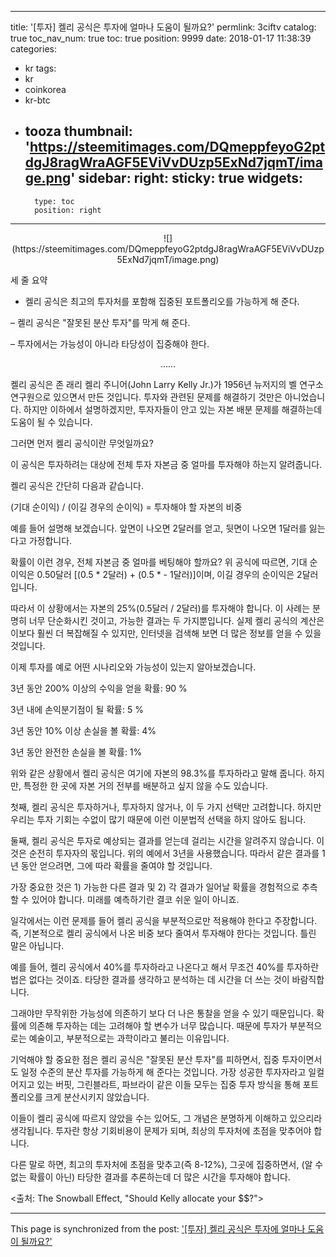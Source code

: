 
---
title: '[투자]  켈리 공식은 투자에 얼마나 도움이 될까요?'
permlink: 3ciftv
catalog: true
toc_nav_num: true
toc: true
position: 9999
date: 2018-01-17 11:38:39
categories:
- kr
tags:
- kr
- coinkorea
- kr-btc
- tooza
thumbnail: 'https://steemitimages.com/DQmeppfeyoG2ptdgJ8ragWraAGF5EViVvDUzp5ExNd7jqmT/image.png'
sidebar:
    right:
        sticky: true
widgets:
    -
        type: toc
        position: right
---


<center>
![](https://steemitimages.com/DQmeppfeyoG2ptdgJ8ragWraAGF5EViVvDUzp5ExNd7jqmT/image.png)
</center>

세 줄 요약 

-  켈리 공식은 최고의 투자처를 포함해 집중된 포트폴리오를 가능하게 해 준다.  

–  켈리 공식은 "잘못된 분산 투자"를 막게 해 준다. 

–  투자에서는 가능성이 아니라 타당성이 집중해야 한다. 
<center>
......
</center>

켈리 공식은 존 래리 켈리 주니어(John Larry Kelly Jr.)가 1956년 뉴저지의 벨 연구소  연구원으로 있으면서 만든 것입니다.  투자와 관련된 문제를 해결하기 것만은 아니었습니다.  하지만 이하에서 설명하겠지만, 투자자들이 안고 있는 자본 배분 문제를 해결하는데 도움이 될 수 있습니다. 

그러면 먼저 켈리 공식이란 무엇일까요?  

이 공식은 투자하려는 대상에 전체 투자 자본금 중 얼마를 투자해야 하는지 알려줍니다. 
  
켈리 공식은 간단히 다음과 같습니다.  

(기대 순이익) / (이길 경우의 순이익) = 투자해야 할 자본의 비중 

예를 들어 설명해 보겠습니다. 앞면이 나오면 2달러를 얻고, 뒷면이 나오면 1달러를 
 잃는다고 가정합니다.   

확률이 이런 경우, 전체 자본금 중 얼마를 베팅해야 할까요?  위 공식에 따르면, 기대 순이익은  0.50달러 [(0.5 * 2달러) + (0.5 * - 1달러)]이며, 이길 경우의 순이익은 2달러입니다.  

따라서 이 상황에서는 자본의 25%(0.5달러 / 2달러)를 투자해야 합니다.  이 사례는 분명히 너무 단순화시킨 것이고, 가능한 결과는 두 가지뿐입니다.  실제 켈리 공식의 계산은 이보다 훨씬 더 복잡해질 수 있지만, 인터넷을 검색해 보면 더 많은 정보를 얻을 수 있을 것입니다.   

이제 투자를 예로 어떤 시나리오와 가능성이 있는지 알아보겠습니다. 

3년 동안 200% 이상의 수익을 얻을 확률: 90 % 

3년 내에 손익분기점이 될 확률: 5 % 

3년 동안 10% 이상 손실을 볼 확률: 4% 

3년 동안 완전한 손실을 볼 확률: 1% 

위와 같은 상황에서 켈리 공식은 여기에 자본의 98.3%를 투자하라고 말해 줍니다.  하지만, 특정한 한 곳에 자본 거의 전부를 배분하고 싶지 않을 수도 있습니다.  

첫째, 켈리 공식은 투자하거나, 투자하지 않거나, 이 두 가지 선택만 고려합니다. 하지만 우리는 투자 기회는 수없이 많기 때문에 이런 이분법적 선택을 하지 않아도 됩니다. 

둘째, 켈리 공식은 투자로 예상되는 결과를 얻는데 걸리는 시간을 알려주지 않습니다.   이것은 순전히 투자자의 몫입니다.  위의 예에서 3년을 사용했습니다.   따라서 같은 결과를 1년 동안 얻으려면, 그에 따라 확률을 줄여야 할 것입니다.  

가장 중요한 것은 1) 가능한 다른 결과 및 2) 각 결과가 일어날 확률을 경험적으로 추측할 수 있어야 합니다.   미래를 예측하기란 결코 쉬운 일이 아니죠.  

일각에서는 이런 문제를 들어 켈리 공식을 부분적으로만 적용해야 한다고 주장합니다.  즉, 기본적으로 켈리 공식에서 나온 비중 보다 줄여서 투자해야 한다는 것입니다.  틀린 말은 아닙니다.  

예를 들어, 켈리 공식에서 40%를 투자하라고 나온다고 해서 무조건 40%를 투자하란  법은 없다는 것이죠.  타당한 결과를 생각하고 분석하는 데 시간을 더 쓰는 것이 바람직합니다.  

그래야만 무작위한 가능성에 의존하기 보다 더 나은 통찰을 얻을 수 있기 때문입니다.    확률에 의존해 투자하는 데는 고려해야 할 변수가 너무 많습니다.  때문에 투자가 부분적으로는 예술이고, 부분적으로는 과학이라고 불리는 이유입니다. 

기억해야 할 중요한 점은 켈리 공식은 "잘못된 분산 투자"를 피하면서,  집중 투자이면서도  일정 수준의 분산 투자를 가능하게 해 준다는 것입니다.   가장 성공한 투자자라고 일컬어지고 있는 버핏, 그린블라트, 파브라이 같은 이들 모두는 집중 투자 방식을 통해 포트폴리오를 크게 분산시키지 않았습니다. 

이들이 켈리 공식에 따르지 않았을 수는 있어도, 그 개념은 분명하게 이해하고 있으리라 생각됩니다.   투자란 항상 기회비용이 문제가 되며, 최상의 투자처에 초점을 맞추어야 합니다.  

다른 말로 하면, 최고의 투자처에 초점을 맞추고(즉 8-12%), 그곳에 집중하면서, (알 수 없는 확률이 아닌) 타당한 결과를 추론하는데 더 많은 시간을 투자해야 합니다.  

<출처: The Snowball Effect, "Should Kelly allocate your $$?">

- - -

This page is synchronized from the post: ['[투자]  켈리 공식은 투자에 얼마나 도움이 될까요?'](https://steemit.com/@pius.pius/3ciftv)
